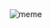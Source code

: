 <div style="text-align: center; width: 300px; height: 300px;">
  <img src="https://pbs.twimg.com/media/EV9aL4PWkAAaW_T?format=jpg&name=900x900" alt="meme" />
</div>
